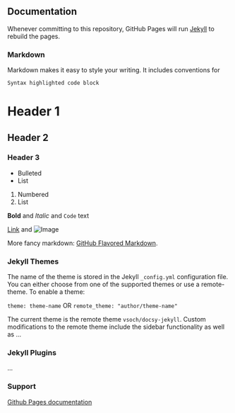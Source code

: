 ## Documentation

Whenever committing to this repository, GitHub Pages will run [Jekyll](https://jekyllrb.com/) to rebuild the pages.

### Markdown

Markdown makes it easy to style your writing. It includes conventions for

```markdown
Syntax highlighted code block
```

# Header 1
## Header 2
### Header 3

- Bulleted
- List

1. Numbered
2. List

**Bold** and _Italic_ and `Code` text

[Link](url) and ![Image](src)

More fancy markdown: [GitHub Flavored Markdown](https://guides.github.com/features/mastering-markdown/).

### Jekyll Themes

The name of the theme is stored in the Jekyll `_config.yml` configuration file. You can either choose from one of the supported themes or use a remote-theme. To enable a theme:

`theme: theme-name` OR `remote_theme: "author/theme-name"`

The current theme is the remote theme `vsoch/docsy-jekyll`. Custom modifications to the remote theme include the sidebar functionality as well as ...

### Jekyll Plugins

...

### Support

 [Github Pages documentation](https://help.github.com/categories/github-pages-basics/)
